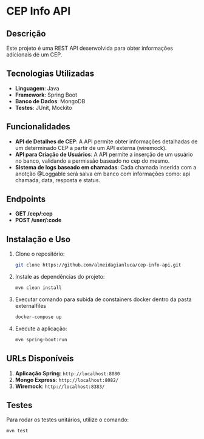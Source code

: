 # CEP Info API
## Descrição

Este projeto é uma REST API desenvolvida para obter informações adicionais de um CEP.

## Tecnologias Utilizadas

- **Linguagem**: Java
- **Framework**: Spring Boot
- **Banco de Dados**: MongoDB
- **Testes**: JUnit, Mockito

## Funcionalidades

- **API de Detalhes de CEP**: A API permite obter informações detalhadas de um determinado CEP a partir de um API externa (wiremock).
- **API para Criação de Usuários**: A API permite a inserção de um usuário no banco, validando a permissão baseado no cep do mesmo.
- **Sistema de logs baseado em chamadas**: Cada chamada inserida com a anotção @Loggable será salva em banco com informações como: api chamada, data, resposta e status.

## Endpoints

- **GET /cep/:cep**
- **POST /user/:code**


## Instalação e Uso

1. Clone o repositório:
    ```bash
    git clone https://github.com/almeidagianluca/cep-info-api.git
    ```

2. Instale as dependências do projeto:
    ```bash
    mvn clean install
    ```

3. Executar comando para subida de constainers docker dentro da pasta externalfiles
    ```bash
    docker-compose up
    ```


4. Execute a aplicação:
    ```bash
    mvn spring-boot:run
    ```

## URLs Disponíveis

1. **Aplicação Spring**: `http://localhost:8080`
2. **Mongo Express**: `http://localhost:8082/`
3. **Wiremock**: `http://localhost:8383/`

## Testes

Para rodar os testes unitários, utilize o comando:
```bash
mvn test
```


